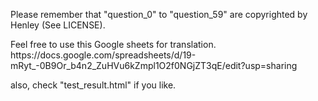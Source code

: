 
<p>Please remember that "question_0" to "question_59" are copyrighted by Henley (See LICENSE).</p>
<p>Feel free to use this Google sheets for translation. 
https://docs.google.com/spreadsheets/d/19-mRyt_-0B9Or_b4n2_ZuHVu6kZmpl1O2f0NGjZT3qE/edit?usp=sharing</p>
<p>also, check "test_result.html" if you like.</p>
